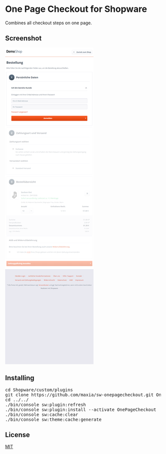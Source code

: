 # One Page Checkout for Shopware

Combines all checkout steps on one page.  

## Screenshot
![Screenshot](https://github.com/maxia/sw-onepagecheckout/raw/master/screenshot.png)

## Installing

<pre>
cd Shopware/custom/plugins
git clone https://github.com/maxia/sw-onepagecheckout.git OnePageCheckout
cd ../../
./bin/console sw:plugin:refresh
./bin/console sw:plugin:install --activate OnePageCheckout
./bin/console sw:cache:clear
./bin/console sw:theme:cache:generate
</pre>

## License

[MIT](https://raw.github.com/maxia/sw-onepagecheckout/master/LICENSE)